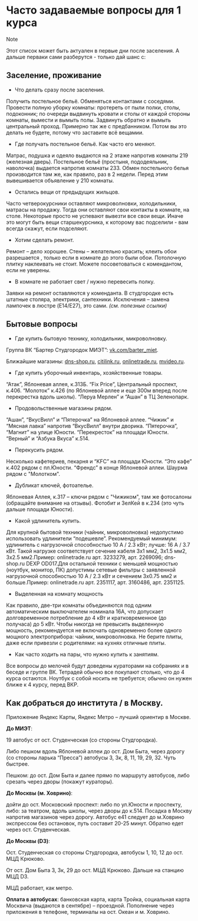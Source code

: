 # Часто задаваемые вопросы для 1 курса

> [!NOTE]
> Этот список может быть актуален в первые дни после заселения. А дальше перваки сами разберутся - только дай шанс с:

## Заселение, проживание

* Что делать сразу после заселения.

Получить постельное бельё. Обменяться контактами с соседями. Провести полную уборку комнаты: протереть от пыли полки, столы, подоконник; по очереди выдвинуть кровати и столы от каждой стороны комнаты, вымести и вымыть полы. Задвинуть обратно и вымыть центральный проход. Примерно так же с предбанником. Потом вы это делать не будете, потому что заставите всё вещамии. 

* Где получать постельное бельё. Как часто его меняют.

Матрас, подушка и одеяло выдаются на 2 этаже напротив комнаты 219 (железная дверь). Постельное бельё (простыня, пододеяльник, наволочка) выдается напротив комнаты 233. Обмен постельного белья производится там же, как правило, раз в 2 недели. Перед этим вывешивается объявление у 210 комнаты. 

* Остались вещи от предыдущих жильцов.

Часто четверокурсники оставляют микроволновки, холодильники, матрасы на продажу. Тогда они оставляют свои контакты в комнате, на столе. Некоторые просто не успевают вывезти все свои вещи. Иначе это могут быть вещи старшекурсника, к которому вас подселили - вам всегда скажут, если подселяют.

* Хотим сделать ремонт.

Ремонт – дело хорошее. Стены – желательно красить; клеить обои разрешается , только если в комнате до этого были обои. Потолочную плитку наклеивать не стоит. Можете посоветоваться с комендантом, если не уверены.

* В комнате не работает свет / нужно перевесить полку.

Заявки на ремонт оставляются у коменданта. В студгородке есть штатные столяра, электрики, сантехники. Исключения – замена лампочек в люстре (E14/E27), это сами. _(см. полезные ссылки)_

## Бытовые вопросы

* Где купить бытовую технику, холодильник, микроволновку.

Группа ВК “Бартер Студгородок МИЭТ”: [vk.com/barter_miet]().

Ближайшие магазины: [dns-shop.ru](), [citilink.ru](), [onlinetrade.ru](), [mvideo.ru]().

* Где купить уборочный инвентарь, хозяйственные товары.

“Атак”, Яблоневая аллея, к.313Б.
“Fix Price”, Центральный проспект, к.406.
“Молоток” к.426 (по Яблоневой аллее и еще 300м вперед после перекрестка вдоль школы).
“Леруа Мерлен” и “Ашан” в ТЦ Зеленопарк.

* Продовольственные магазины рядом.

“Ашан”, “ВкусВилл” и “Пятерочка” на Яблоневой аллее.
“Чижик” и “Мясная лавка” напротив “ВкусВилл” внутри дворика. “Пятерочка”, “Магнит” на улице Юности. “Перекресток” на площади Юности. “Верный” и “Азбука Вкуса” к.514. 

* Перекусить рядом.

Несколько кафетериев, пекарня и “KFC” на площади Юности. “Это кафе” к.402 рядом с пл.Юности. “Френдc” в конце Яблоневой аллеи. Шаурма рядом с "Молотком".

* Дубликат ключей, фотоателье. 

Яблоневая Аллея, к.317 – ключи рядом с "Чижиком", там же фотосалоны (обращайте внимание на отзывы). Фотобит и ЗелКей в к.234 (это чуть дальше площади Юности). 

* Какой удлинитель купить.

Для крупной бытовой техники (чайник, микроволновка) недопустимо использовать удлинители “подешевле”. Рекомендуемый минимум: удлинитель с нагрузочной способностью 10 А / 2.3 кВт; лучше: 16 А / 3.7 кВт. Такой нагрузке соответствует сечение кабеля 3x1 мм2, 3x1.5 мм2, 3x2.5 мм2.Пример: onlinetrade.ru арт. 3233279, арт. 2269096; dns-shop.ru DEXP OD017.Для остальной техники с меньшей мощностью (ноутбук, монитор, ПК) допустимы сетевые фильтры с заявленной нагрузочной способностью 10 А / 2.3 кВт и сечением 3x0.75 мм2 и больше.Пример: onlinetrade.ru арт. 2351117, арт. 3160486, арт. 2351125.

* Выделенная на комнату мощность

Как правило, две-три комнаты объединяются под одним автоматическим выключателем номинала 16А, что допускает долговременное потребление до 4 кВт и кратковременное (до получаса) до 5 кВт. Чтобы никогда не превысить выделенную мощность, рекомендуется не включать одновременно более одного мощного электроприбора: чайник, микроволновка. Не берите плиты, даже если привезли с родителями: на кухнях отличные плиты.

* Как часто ходить на пары, что нужно купить к занятиям.

Все вопросы до мелочей будут доведены кураторами на собраниях и в беседе и группе ВК. Тетрадей обычно все покупают столько, что до 4 курса остаются. Ноутбук с собой носить не требуется; обычно он нужен ближе к 4 курсу, перед ВКР.
 

## Как добраться до института / в Москву.

Приложение Яндекс Карты, Яндекс Метро – лучший ориентир в Москве.

__До МИЭТ__: 

19 автобус от ост. Студенческая (со стороны Студгородка).

Либо пешком вдоль Яблоневой аллеи до ост. Дом Быта, через дорогу (со стороны ларька “Пресса”) автобусы 3, 3к, 8, 11, 19, 29, 32. Чуть быстрее.

Пешком: до ост. Дом Быта и далее прямо по маршруту автобусов, либо срезать через дворы (покажут кураторы).

__До Москвы (м. Ховрино)__:

дойти до ост. Московский проспект: либо по ул.Юности и проспекту, либо: за театром, вдоль школы, через дворы до к.514. Посадка в Москву напротив магазинов через дорогу. Автобус е41 следует до м.Ховрино экспрессом без остановок, путь составит 20-25 минут. Обратно едет через ост. Студенческая.

__До Москвы (D3)__:

Ост. Студенческая со стороны Студгородка, автобусы 1, 10, 12 до ост. МЦД Крюково.

От ост. Дом Быта 3, 3к, 29 до ост. МЦД Крюково. Дальше на станцию МЦД D3.

МЦД работает, как метро.

__Оплата в автобусах__: банковская карта, карта Тройка, социальная карта Москвича (выдаются в сентябре) – проездной. Пополнение через приложения в телефоне, терминалы на ост. Океан и м. Ховрино.